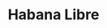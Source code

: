 ---
layout: recipe
title: 'Habana Libre'
description: 'Lorem ipsum dolor sit amet, consectetur adipisicing elit. Corporis fuga iure rerum voluptas provident debitis quidem eaque.'
recipe_html: 
notes_html:
image: /uploads/habana-libre.jpg
---